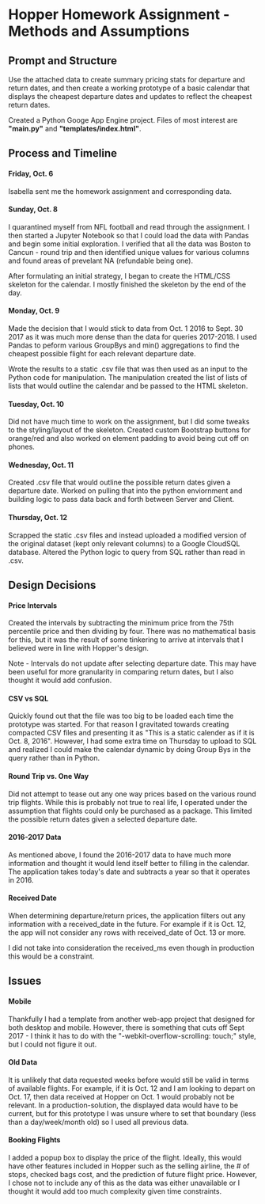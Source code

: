 
# Hopper Homework Assignment - Methods and Assumptions

## Prompt and Structure

Use the attached data to create summary pricing stats for departure 
and return dates, and then create a working prototype of a basic calendar that displays the 
cheapest departure dates and updates to reflect the cheapest return dates. 

Created a Python Googe App Engine project. Files of most interest are **"main.py"** and **"templates/index.html"**.

## Process and Timeline

#### Friday, Oct. 6

Isabella sent me the homework assignment and corresponding data. 

#### Sunday, Oct. 8

I quarantined myself from NFL football and read through the assignment. I then started a Jupyter Notebook so that I could load the data with Pandas and begin some initial exploration. I verified that all the data was Boston to Cancun - round trip and then identified unique values for various columns and found areas of prevelant NA (refundable being one). 

After formulating an initial strategy, I began to create the HTML/CSS skeleton for the calendar. I mostly finished the skeleton by the end of the day. 

#### Monday, Oct. 9

Made the decision that I would stick to data from Oct. 1 2016 to Sept. 30 2017 as it was much more dense than the data for queries 2017-2018. I used Pandas to peform various GroupBys and min() aggregations to find the cheapest possible flight for each relevant departure date.

Wrote the results to a static .csv file that was then used as an input to the Python code for manipulation. The manipulation created the list of lists of lists that would outline the calendar and be passed to the HTML skeleton. 


#### Tuesday, Oct. 10

Did not have much time to work on the assignment, but I did some tweaks to the styling/layout of the skeleton. Created custom Bootstrap buttons for orange/red and also worked on element padding to avoid being cut off on phones. 


#### Wednesday, Oct. 11

Created .csv file that would outline the possible return dates given a departure date. Worked on pulling that into the python enviornment and building logic to pass data back and forth between Server and Client. 


#### Thursday, Oct. 12


Scrapped the static .csv files and instead uploaded a modified version of the original dataset (kept only relevant columns) to a Google CloudSQL database. Altered the Python logic to query from SQL rather than read in .csv. 


## Design Decisions

#### Price Intervals

Created the intervals by subtracting the minimum price from the 75th percentile price and then dividing by four. There was no mathematical basis for this, but it was the result of some tinkering to arrive at intervals that I believed were in line with Hopper's design.

Note - Intervals do not update after selecting departure date. This may have been useful for more granularity in comparing return dates, but I also thought it would add confusion. 

#### CSV vs SQL

Quickly found out that the file was too big to be loaded each time the prototype was started. For that reason I gravitated towards creating compacted CSV files and presenting it as "This is a static calender as if it is Oct. 8, 2016". However, I had some extra time on Thursday to upload to SQL and realized I could make the calendar dynamic by doing Group Bys in the query rather than in Python. 

#### Round Trip vs. One Way

Did not attempt to tease out any one way prices based on the various round trip flights. While this is probably not true to real life, I operated under the assumption that flights could only be purchased as a package. This limited the possible return dates given a selected departure date. 

#### 2016-2017 Data

As mentioned above, I found the 2016-2017 data to have much more information and thought it would lend itself better to filling in the calendar. The application takes today's date and subtracts a year so that it operates in 2016. 

#### Received Date

When determining departure/return prices, the application filters out any information with a received_date in the future. For example if it is Oct. 12, the app will not consider any rows with received_date of Oct. 13 or more. 

I did not take into consideration the received_ms even though in production this would be a constraint. 

## Issues

#### Mobile

Thankfully I had a template from another web-app project that designed for both desktop and mobile. However, there is something that cuts off Sept 2017 - I think it has to do with the "-webkit-overflow-scrolling: touch;" style, but I could not figure it out. 

#### Old Data

It is unlikely that data requested weeks before would still be valid in terms of available flights. For example, if it is Oct. 12 and I am looking to depart on Oct. 17, then data received at Hopper on Oct. 1 would probably not be relevant. In a production-solution, the displayed data would have to be current, but for this prototype I was unsure where to set that boundary (less than a day/week/month old) so I used all previous data. 

#### Booking Flights

I added a popup box to display the price of the flight. Ideally, this would have other features included in Hopper such as the selling airline, the # of stops, checked bags cost, and the prediction of future flight price. However, I chose not to include any of this as the data was either unavailable or I thought it would add too much complexity given time constraints. 

